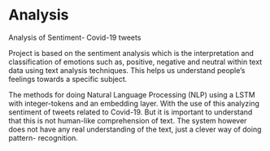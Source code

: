 # Analysis
Analysis of Sentiment- Covid-19 tweets

Project is based on the sentiment analysis which is the interpretation and classification of emotions such as, positive, negative and 
neutral within text data using text analysis techniques. This helps us understand people’s feelings towards a specific subject. 

The methods for doing Natural Language Processing (NLP) using a LSTM with integer-tokens and an embedding layer.
With the use of this analyzing sentiment of tweets related to Covid-19. 
But it is important to understand that this is not human-like comprehension of text. 
The system however does not have any real understanding of the text, just a clever way of doing pattern- recognition.

 
